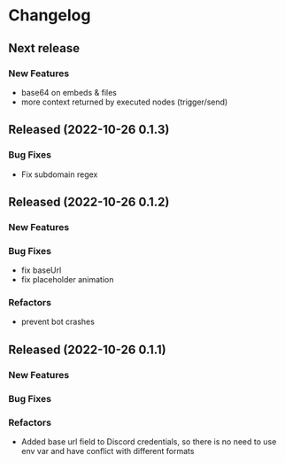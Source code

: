# Changelog

## Next release

### New Features

- base64 on embeds & files
- more context returned by executed nodes (trigger/send)

## Released (2022-10-26 0.1.3)

### Bug Fixes

- Fix subdomain regex

## Released (2022-10-26 0.1.2)

### New Features

### Bug Fixes

- fix baseUrl
- fix placeholder animation

### Refactors

- prevent bot crashes

## Released (2022-10-26 0.1.1)

### New Features

### Bug Fixes

### Refactors

* Added base url field to Discord credentials, so there is no need to use env var and have conflict with different formats
